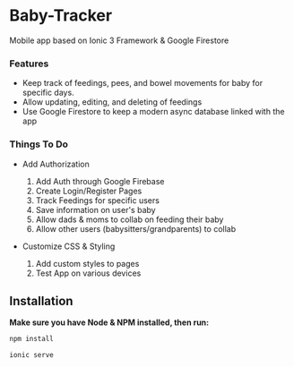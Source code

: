 Baby-Tracker
================
Mobile app based on Ionic 3 Framework &amp; Google Firestore

### Features
* Keep track of feedings, pees, and bowel movements for baby for specific days.
* Allow updating, editing, and deleting of feedings
* Use Google Firestore to keep a modern async database linked with the app

### Things To Do
+ Add Authorization

   1. Add Auth through Google Firebase  
   2. Create Login/Register Pages  
   3. Track Feedings for specific users  
   4. Save information on user's baby  
   5. Allow dads & moms to collab on feeding their baby  
   6. Allow other users (babysitters/grandparents) to collab  
   
+ Customize CSS & Styling
  
  1. Add custom styles to pages  
  2. Test App on various devices

## Installation
**Make sure you have Node & NPM installed, then run:**

```javascript
npm install
```
```javascript
ionic serve
```
